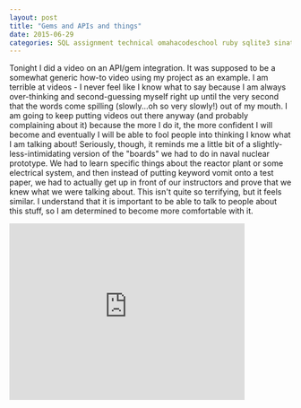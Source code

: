 ```yaml
---
layout: post
title: "Gems and APIs and things"
date: 2015-06-29
categories: SQL assignment technical omahacodeschool ruby sqlite3 sinatra video
---
```


Tonight I did a video on an API/gem integration. It was supposed to be a somewhat generic how-to video using my project as an example. I am terrible at videos - I never feel like I know what to say because I am always over-thinking and second-guessing myself right up until the very second that the words come spilling (slowly...oh so very slowly!) out of my mouth. I am going to keep putting videos out there anyway (and probably complaining about it) because the more I do it, the more confident I will become and eventually I will be able to fool people into thinking I know what I am talking about! Seriously, though, it reminds me a little bit of a slightly-less-intimidating version of the "boards" we had to do in naval nuclear prototype. We had to learn specific things about the reactor plant or some electrical system, and then instead of putting keyword vomit onto a test paper, we had to actually get up in front of our instructors and prove that we knew what we were talking about. This isn't quite so terrifying, but it feels similar. I understand that it is important to be able to talk to people about this stuff, so I am determined to become more comfortable with it. 

<iframe width="420" height="315" src="https://www.youtube.com/embed/zC9hlxnMiio" frameborder="0" allowfullscreen></iframe>
